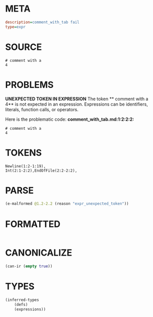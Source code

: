 # META
~~~ini
description=comment_with_tab fail
type=expr
~~~
# SOURCE
~~~roc
# comment with a 	
4
~~~
# PROBLEMS
**UNEXPECTED TOKEN IN EXPRESSION**
The token ** comment with a 	
4** is not expected in an expression.
Expressions can be identifiers, literals, function calls, or operators.

Here is the problematic code:
**comment_with_tab.md:1:2:2:2:**
```roc
# comment with a 	
4
```


# TOKENS
~~~zig
Newline(1:2-1:19),
Int(2:1-2:2),EndOfFile(2:2-2:2),
~~~
# PARSE
~~~clojure
(e-malformed @1.2-2.2 (reason "expr_unexpected_token"))
~~~
# FORMATTED
~~~roc

~~~
# CANONICALIZE
~~~clojure
(can-ir (empty true))
~~~
# TYPES
~~~clojure
(inferred-types
	(defs)
	(expressions))
~~~
